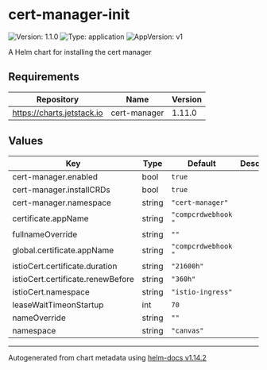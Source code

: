 # cert-manager-init

![Version: 1.1.0](https://img.shields.io/badge/Version-1.1.0-informational?style=flat-square) ![Type: application](https://img.shields.io/badge/Type-application-informational?style=flat-square) ![AppVersion: v1](https://img.shields.io/badge/AppVersion-v1-informational?style=flat-square)

A Helm chart for installing the cert manager

## Requirements

| Repository | Name | Version |
|------------|------|---------|
| https://charts.jetstack.io | cert-manager | 1.11.0 |

## Values

| Key | Type | Default | Description |
|-----|------|---------|-------------|
| cert-manager.enabled | bool | `true` |  |
| cert-manager.installCRDs | bool | `true` |  |
| cert-manager.namespace | string | `"cert-manager"` |  |
| certificate.appName | string | `"compcrdwebhook "` |  |
| fullnameOverride | string | `""` |  |
| global.certificate.appName | string | `"compcrdwebhook "` |  |
| istioCert.certificate.duration | string | `"21600h"` |  |
| istioCert.certificate.renewBefore | string | `"360h"` |  |
| istioCert.namespace | string | `"istio-ingress"` |  |
| leaseWaitTimeonStartup | int | `70` |  |
| nameOverride | string | `""` |  |
| namespace | string | `"canvas"` |  |

----------------------------------------------
Autogenerated from chart metadata using [helm-docs v1.14.2](https://github.com/norwoodj/helm-docs/releases/v1.14.2)
